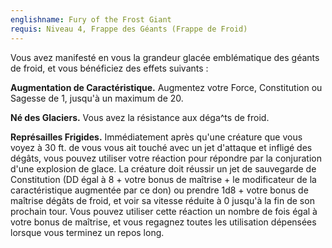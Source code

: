 ```yaml
---
englishname: Fury of the Frost Giant
requis: Niveau 4, Frappe des Géants (Frappe de Froid)
---
```

Vous avez manifesté en vous la grandeur glacée emblématique des géants de froid, et vous bénéficiez des effets suivants : 

**Augmentation de Caractéristique.** Augmentez votre Force, Constitution ou Sagesse de 1, jusqu'à un maximum de 20.

**Né des Glaciers.** Vous avez la résistance aux déga^ts de froid.

**Représailles Frigides.** Immédiatement après qu'une créature que vous voyez à 30 ft. de vous vous ait touché avec un jet d'attaque et infligé des dégâts, vous pouvez utiliser votre réaction pour répondre par la conjuration d'une explosion de glace. La créature doit réussir un jet de sauvegarde de Constitution (DD égal à 8 + votre bonus de maîtrise + le modificateur de la caractéristique augmentée par ce don) ou prendre 1d8 + votre bonus de maîtrise dégâts de froid, et voir sa vitesse réduite à 0 jusqu'à la fin de son prochain tour. Vous pouvez utiliser cette réaction un nombre de fois égal à votre bonus de maîtrise, et vous regagnez toutes les utilisation dépensées lorsque vous terminez un repos long.
